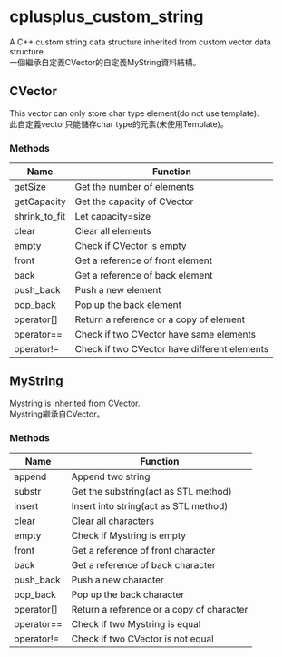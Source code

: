 # cplusplus_custom_string
A C++ custom string data structure inherited from custom vector data structure.  
一個繼承自定義CVector的自定義MyString資料結構。
## CVector
This vector can only store char type element(do not use template).  
此自定義vector只能儲存char type的元素(未使用Template)。
### Methods
|Name |Function|
|-----|--------|
|getSize|Get the number of elements|  
| getCapacity |Get the capacity of CVector|
| shrink_to_fit |Let capacity=size|
| clear |Clear all elements|
| empty |Check if CVector is empty|
| front |Get a reference of front element|
| back |Get a reference of back element|
| push_back |Push a new element|
| pop_back |Pop up the back element|
|operator[]|Return a reference or a copy of element|
|operator==|Check if two CVector have same elements|
|operator!=|Check if two CVector have different elements|

## MyString
Mystring is inherited from CVector.  
Mystring繼承自CVector。
### Methods
|Name |Function|
|-----|--------|
|append|Append two string|  
|substr|Get the substring(act as STL method)|
|insert|Insert into string(act as STL method)|
| clear |Clear all characters|
| empty |Check if Mystring is empty|
| front |Get a reference of front character|
| back |Get a reference of back character|
| push_back |Push a new character|
| pop_back |Pop up the back character|
|operator[]|Return a reference or a copy of character|
|operator==|Check if two Mystring is equal|
|operator!=|Check if two CVector is not equal|
